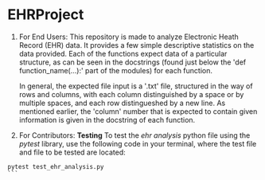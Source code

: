 # EHRProject

1. For End Users:
    This repository is made to analyze Electronic Heath Record (EHR) data. It provides a few simple descriptive statistics on the data provided. Each of the functions expect data of a particular structure, as can be seen in the docstrings (found just below the 'def function_name(...):' part of the modules) for each function.

    In general, the expected file input is a '.txt' file, structured in the way of rows and columns, with each column distinguished by a space or by multiple spaces, and each row distingueshed by a new line. As mentioned earlier, the 'column' number that is expected to contain given information is given in the docstring of each function.


2. For Contributors:
    **Testing**
    To test the _ehr analysis_ python file using the _pytest_ library, use the following code in your terminal, where the test file and file to be tested are located:
    
````
pytest test_ehr_analysis.py
```

